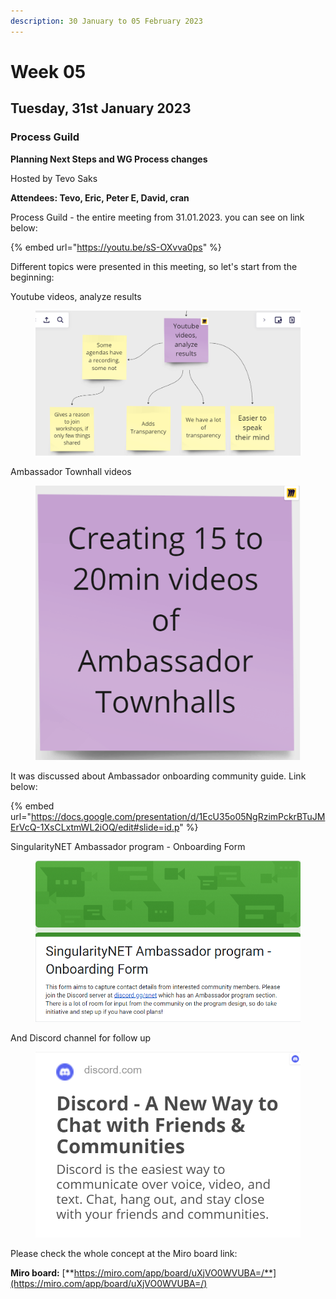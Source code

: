 ```yaml
---
description: 30 January to 05 February 2023
---
```


# Week 05

## Tuesday, 31st January 2023 <a href="#tuesday-24th-january-2023" id="tuesday-24th-january-2023"></a>

### **Process Guild** <a href="#process-guild" id="process-guild"></a>

**Planning Next Steps and WG Process changes**

Hosted by Tevo Saks

**Attendees: Tevo, Eric, Peter E, David, cran**

Process Guild - the entire meeting from 31.01.2023. you can see on link below:

{% embed url="https://youtu.be/sS-OXvva0ps" %}

Different topics were presented in this meeting, so let's start from the beginning:

Youtube videos, analyze results

<figure><img src="../../../.gitbook/assets/31.png" alt=""><figcaption></figcaption></figure>

Ambassador Townhall videos

<figure><img src="../../../.gitbook/assets/Video.png" alt=""><figcaption></figcaption></figure>

It was discussed about Ambassador onboarding community guide. Link below:

{% embed url="https://docs.google.com/presentation/d/1EcU35o05NgRzimPckrBTuJMErVcQ-1XsCLxtmWL2iOQ/edit#slide=id.p" %}

SingularityNET Ambassador program - Onboarding Form&#x20;

<figure><img src="../../../.gitbook/assets/form.png" alt=""><figcaption></figcaption></figure>

And Discord channel for follow up

<figure><img src="../../../.gitbook/assets/Discord.png" alt=""><figcaption></figcaption></figure>

Please check the whole concept at the Miro board link:

**Miro board:** [**https://miro.com/app/board/uXjVO0WVUBA=/**](https://miro.com/app/board/uXjVO0WVUBA=/)


